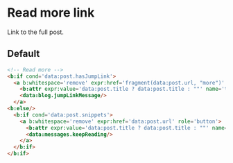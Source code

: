 <!--
@@@title:Read more link@@@
@@@description:Link to the full post.@@@
@@@section:Snippets@@@
@@@subsection:Posts@@@
-->

# Read more link

Link to the full post.


## Default

```html
<!-- Read more -->
<b:if cond='data:post.hasJumpLink'>
  <a b:whitespace='remove' expr:href='fragment(data:post.url, "more")' role='button'>
    <b:attr expr:value='data:post.title ? data:post.title : ""' name='title'/>
    <data:blog.jumpLinkMessage/>
  </a>
<b:else/>
  <b:if cond='data:post.snippets'>
    <a b:whitespace='remove' expr:href='data:post.url' role='button'>
      <b:attr expr:value='data:post.title ? data:post.title : ""' name='title'/>
      <data:messages.keepReading/>
    </a>
  </b:if>
</b:if>
```
